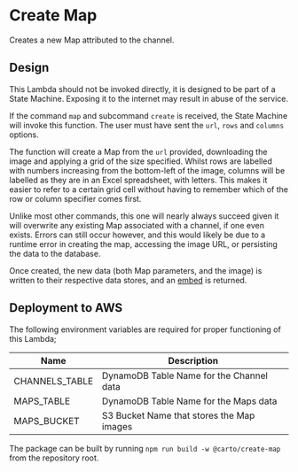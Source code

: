 # Create Map

Creates a new Map attributed to the channel.

## Design

This Lambda should not be invoked directly, it is designed to be part of a State Machine. Exposing it to the internet may result in abuse of the service.

If the command `map` and subcommand `create` is received, the State Machine will invoke this function. The user must have sent the `url`, `rows` and `columns` options.

The function will create a Map from the `url` provided, downloading the image and applying a grid of the size specified. Whilst rows are labelled with numbers increasing from the bottom-left of the image, columns will be labelled as they are in an Excel spreadsheet, with letters. This makes it easier to refer to a certain grid cell without having to remember which of the row or column specifier comes first.

Unlike most other commands, this one will nearly always succeed given it will overwrite any existing Map associated with a channel, if one even exists. Errors can still occur however, and this would likely be due to a runtime error in creating the map, accessing the image URL, or persisting the data to the database.

Once created, the new data (both Map parameters, and the image) is written to their respective data stores, and an [embed](https://discord.com/developers/docs/resources/channel#embed-object) is returned.

## Deployment to AWS

The following environment variables are required for proper functioning of this Lambda;

| Name           | Description                               |
| -------------- | ----------------------------------------- |
| CHANNELS_TABLE | DynamoDB Table Name for the Channel data  |
| MAPS_TABLE     | DynamoDB Table Name for the Maps data     |
| MAPS_BUCKET    | S3 Bucket Name that stores the Map images |

The package can be built by running `npm run build -w @carto/create-map` from the repository root.
